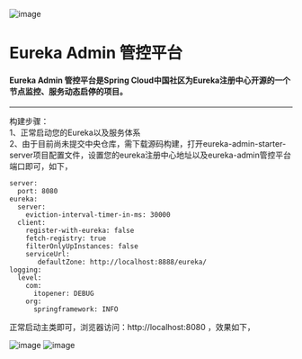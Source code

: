 ![image](https://img.shields.io/circleci/project/github/RedSparr0w/node-csgo-parser.svg)
# Eureka Admin 管控平台
#### Eureka Admin 管控平台是Spring Cloud中国社区为Eureka注册中心开源的一个节点监控、服务动态启停的项目。
***
构建步骤：  
1、正常启动您的Eureka以及服务体系  
2、由于目前尚未提交中央仓库，需下载源码构建，打开eureka-admin-starter-server项目配置文件，设置您的eureka注册中心地址以及eureka-admin管控平台端口即可，如下，  
```
server:
  port: 8080
eureka:
  server: 
    eviction-interval-timer-in-ms: 30000
  client:
    register-with-eureka: false
    fetch-registry: true
    filterOnlyUpInstances: false
    serviceUrl:
       defaultZone: http://localhost:8888/eureka/
logging:
  level:
    com:
      itopener: DEBUG
    org:
      springframework: INFO
```
正常启动主类即可，浏览器访问：http://localhost:8080 ，效果如下，
    

![image](https://github.com/SpringCloud/eureka-admin/blob/master/eureka-admin-sample/eureka-admin-sample-eureka-server/img/Dashboard.png)
![image](https://github.com/SpringCloud/eureka-admin/blob/master/eureka-admin-sample/eureka-admin-sample-eureka-server/img/Admin.png)
